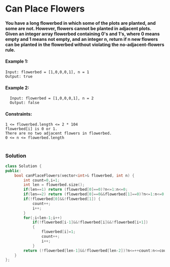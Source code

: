# Can Place Flowers

#### You have a long flowerbed in which some of the plots are planted, and some are not. However, flowers cannot be planted in adjacent plots. Given an integer array flowerbed containing 0's and 1's, where 0 means empty and 1 means not empty, and an integer n, return if n new flowers can be planted in the flowerbed without violating the no-adjacent-flowers rule.

#### Example 1:

    Input: flowerbed = [1,0,0,0,1], n = 1
    Output: true

#### Example 2:

      Input: flowerbed = [1,0,0,0,1], n = 2
      Output: false

 

#### Constraints:

    1 <= flowerbed.length <= 2 * 104
    flowerbed[i] is 0 or 1.
    There are no two adjacent flowers in flowerbed.
    0 <= n <= flowerbed.length

#

### Solution

```cpp
class Solution {
public:
    bool canPlaceFlowers(vector<int>& flowerbed, int n) {
        int count=0,i=1;
        int len = flowerbed.size();
        if(len==1) return (flowerbed[0]==0)?n<=1:n<=0;
        if(len==2) return (flowerbed[0]==0&&flowerbed[1]==0)?n<=1:n<=0;
        if(!flowerbed[0]&&!flowerbed[1]) {
            count++;
            i++;
        }
        for(;i<len-1;i++)
            if(!flowerbed[i-1]&&!flowerbed[i]&&!flowerbed[i+1])
            {
                flowerbed[i]=1;
                count++;
                i++;
            }
        return (!flowerbed[len-1]&&!flowerbed[len-2])?n<=++count:n<=count;
    }
};

```

